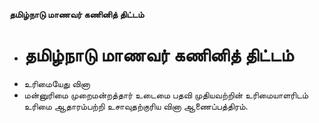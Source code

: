 **தமிழ்நாடு மாணவர் கணினித் திட்டம்**
- # தமிழ்நாடு மாணவர் கணினித் திட்டம்
- உரிமையேது வினா
- மன்னுரிமை முறைமன்றத்தார் உடைமை பதவி முதியவற்றின் உரிமையாளரிடம் உரிமை ஆதாரம்பற்றி உசாவுதற்குரிய வினா ஆணைப்பத்திரம்.

